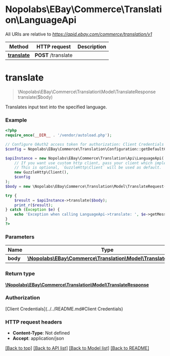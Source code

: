# Nopolabs\EBay\Commerce\Translation\LanguageApi

All URIs are relative to *https://apid.ebay.com/commerce/translation/v1*

Method | HTTP request | Description
------------- | ------------- | -------------
[**translate**](LanguageApi.md#translate) | **POST** /translate | 


# **translate**
> \Nopolabs\EBay\Commerce\Translation\Model\TranslateResponse translate($body)



Translates input text into the specified language.

### Example
```php
<?php
require_once(__DIR__ . '/vendor/autoload.php');

// Configure OAuth2 access token for authorization: Client Credentials
$config = Nopolabs\EBay\Commerce\Translation\Configuration::getDefaultConfiguration()->setAccessToken('YOUR_ACCESS_TOKEN');

$apiInstance = new Nopolabs\EBay\Commerce\Translation\Api\LanguageApi(
    // If you want use custom http client, pass your client which implements `GuzzleHttp\ClientInterface`.
    // This is optional, `GuzzleHttp\Client` will be used as default.
    new GuzzleHttp\Client(),
    $config
);
$body = new \Nopolabs\EBay\Commerce\Translation\Model\TranslateRequest(); // \Nopolabs\EBay\Commerce\Translation\Model\TranslateRequest | 

try {
    $result = $apiInstance->translate($body);
    print_r($result);
} catch (Exception $e) {
    echo 'Exception when calling LanguageApi->translate: ', $e->getMessage(), PHP_EOL;
}
?>
```

### Parameters

Name | Type | Description  | Notes
------------- | ------------- | ------------- | -------------
 **body** | [**\Nopolabs\EBay\Commerce\Translation\Model\TranslateRequest**](../Model/TranslateRequest.md)|  |

### Return type

[**\Nopolabs\EBay\Commerce\Translation\Model\TranslateResponse**](../Model/TranslateResponse.md)

### Authorization

[Client Credentials](../../README.md#Client Credentials)

### HTTP request headers

 - **Content-Type**: Not defined
 - **Accept**: application/json

[[Back to top]](#) [[Back to API list]](../../README.md#documentation-for-api-endpoints) [[Back to Model list]](../../README.md#documentation-for-models) [[Back to README]](../../README.md)


